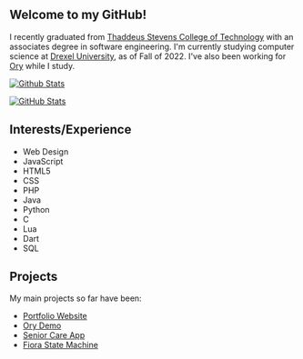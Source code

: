 ## Welcome to my GitHub!

I recently graduated from [Thaddeus Stevens College of Technology](https://stevenscollege.edu/) with an associates degree in software engineering.
I'm currently studying computer science at [Drexel University](https://drexel.edu/), as of Fall of 2022.
I've also been working for [Ory](https://www.ory.sh/) while I study.

[![Github Stats](https://github-readme-stats.vercel.app/api?username=GabeCurran&count_private=true&show_icons=true&theme=dark)](https://github.com/anuraghazra/github-readme-stats)

[![GitHub Stats](https://github-readme-stats.vercel.app/api/top-langs/?username=GabeCurran&langs_count=8&layout=compact&theme=dark&card_width=445)](https://github.com/anuraghazra/github-readme-stats)

## Interests/Experience
- Web Design
- JavaScript
- HTML5
- CSS
- PHP
- Java
- Python
- C
- Lua
- Dart
- SQL

## Projects
My main projects so far have been:
- [Portfolio Website](https://gabecurran.me/)
- [Ory Demo](https://ory-demo.com/)
- [Senior Care App](https://care-of-yore.herokuapp.com/)
- [Fiora State Machine](https://www.cs.drexel.edu/~gc668/fiora)
